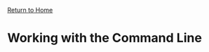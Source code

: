 [Return to Home](https://anthony-agbay.github.io/python-resource-guide)

# Working with the Command Line

